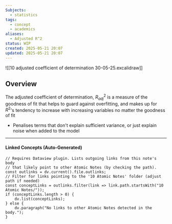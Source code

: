 ```yaml
---
Subjects:
  - statistics
tags:
  - concept
  - academics
aliases:
  - Adjusted R^2
status: WIP
created: 2025-05-21 20:07
updated: 2025-05-21 20:07
---
```

![[10 adjusted coefficient of determination 30-05-25.excalidraw]]
## Overview
The adjusted coefficient of determination, $R_{adj}^2$ is a measure of the goodness of fit that helps to guard against overfitting, and makes up for $R^2$'s tendency to increase with increasing variables no matter the goodness of fit
- Penalises terms that don't explain sufficient variance, or just explain noise when added to the model




---
#### Linked Concepts (Auto-Generated)
```dataviewjs
// Requires Dataview plugin. Lists outgoing links from this note's body
// that likely point to other Atomic Notes (by checking the path).
const outlinks = dv.current().file.outlinks;
// Filter for links pointing to the '10 Atomic Notes' folder (adjust path if needed)
const conceptLinks = outlinks.filter(link => link.path.startsWith("10 Atomic Notes/"));
if (conceptLinks.length > 0) {
    dv.list(conceptLinks);
} else {
    dv.paragraph("No links to other Atomic Notes detected in the body.");
}
```



